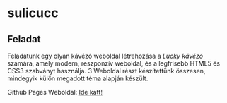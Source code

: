 # sulicucc


## Feladat

Feladatunk egy olyan kávézó weboldal létrehozása a *Lucky kávézó* számára, amely modern, reszponzív weboldal, és a legfrisebb HTML5 és CSS3 szabványt használja.
3 Weboldal részt készítettünk összesen, mindegyik külön megadott téma alapján készült.

Github Pages Weboldal: [Ide katt!](https://github.com/AIGyuri/sulicucc)
